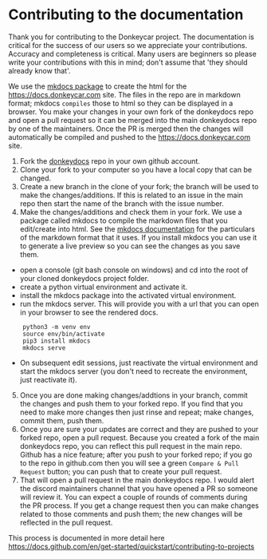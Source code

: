 # Contributing to the documentation

Thank you for contributing to the Donkeycar project.  The documentation is critical for the success of our users so we appreciate your contributions.  Accuracy and completeness is critical. Many users are beginners so please write your contributions with this in mind; don't assume that 'they should already know that'.  

We use the [mkdocs package](https://www.mkdocs.org/user-guide/) to create the html for the https://docs.donkeycar.com site.  The files in the repo are in markdown format; mkdocs `compiles` those to html so they can be displayed in a browser.  You make your changes in your own fork of the donkeydocs repo and open a pull request so it can be merged into the main donkeydocs repo by one of the maintainers.  Once the PR is merged then the changes will automatically be compiled and pushed to the https://docs.donkeycar.com site.   

 1. Fork the [donkeydocs](https://github.com/autorope/donkeydocs) repo in your own github account.
 2. Clone your fork to your computer so you have a local copy that can be changed.
 3. Create a new branch in the clone of your fork; the branch will be used to make the changes/additions.  If this is related to an issue in the main repo then start the name of the branch with the issue number.
 4. Make the changes/additions and check them in your fork.  We use a package called mkdocs to compile the markdown files that you edit/create into html. See the [mkdocs documentation](https://www.mkdocs.org/user-guide/writing-your-docs/#writing-with-markdown) for the particulars of the markdown format that it uses.  If you install mkdocs you can use it to generate a live preview so you can see the changes as you save them.
   - open a console (git bash console on windows) and cd into the root of your cloned donkeydocs project folder.
   - create a python virtual environment and activate it.
   - install the mkdocs package into the activated virtual environment.
   - run the mkdocs server.  This will provide you with a url that you can open in your browser to see the rendered docs.  
```
    python3 -m venv env
    source env/bin/activate
    pip3 install mkdocs
    mkdocs serve
```
   - On subsequent edit sessions, just reactivate the virtual environment and start the mkdocs server (you don't need to recreate the environment, just reactivate it).

 5. Once you are done making changes/addtions in your branch, commit the changes and push them to your forked repo.  If you find that you need to make more changes then just rinse and repeat; make changes, commit them, push them.
 6. Once you are sure your updates are correct and they are pushed to your forked repo, open a pull request.  Because you created a fork of the main donkeydocs repo, you can reflect this pull request in the main repo.  Github has a nice feature; after you push to your forked repo; if you go to the repo in github.com then you will see a green `Compare & Pull Request` button; you can push that to create your pull request.
 7. That will open a pull request in the main donkeydocs repo.  I would alert the discord maintainers channel that you have opened a PR so someone will review it.  You can expect a couple of rounds of comments during the PR process.  If you get a change request then you can make changes related to those comments and push them; the new changes will be reflected in the pull request.

This process is documented in more detail here https://docs.github.com/en/get-started/quickstart/contributing-to-projects
